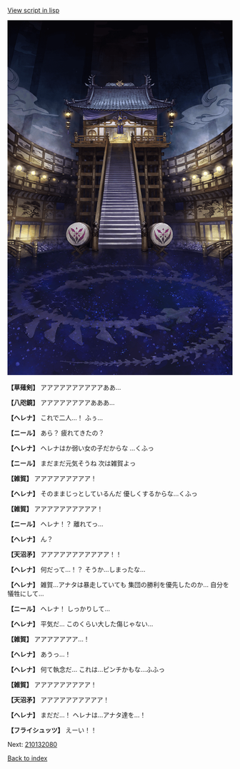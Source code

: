 [View script in lisp](../scripts/210132073.txt)

![masamune_arena.png](../images/backgrounds/masamune_arena.png)

**【草薙剣】**
アアアアアアアアアアああ…

**【八咫鏡】**
アアアアアアアアあああ…

**【ヘレナ】**
これで二人…！
ふぅ…

**【ニール】**
あら？
疲れてきたの？

**【ヘレナ】**
ヘレナはか弱い女の子だからな
…くふっ

**【ニール】**
まだまだ元気そうね
次は雑賀よっ

**【雑賀】**
アアアアアアアアア！

**【ヘレナ】**
そのままじっとしているんだ
優しくするからな…くふっ

**【雑賀】**
アアアアアアアアアア！

**【ニール】**
ヘレナ！？
離れてっ…

**【ヘレナ】**
ん？

**【天沼矛】**
アアアアアアアアアアア！！

**【ヘレナ】**
何だって…！？
そうか…しまったな…

**【ヘレナ】**
雑賀…アナタは暴走していても
集団の勝利を優先したのか…
自分を犠牲にして…

**【ニール】**
ヘレナ！
しっかりして…

**【ヘレナ】**
平気だ…
このくらい大した傷じゃない…

**【雑賀】**
アアアアアアア…！

**【ヘレナ】**
あうっ…！

**【ヘレナ】**
何て執念だ…
これは…ピンチかもな…ふふっ

**【雑賀】**
アアアアアアアアア！

**【天沼矛】**
アアアアアアアアアア！

**【ヘレナ】**
まだだ…！
ヘレナは…アナタ達を…！

**【フライシュッツ】**
えーい！！

Next: [210132080](210132080.md)

[Back to index](index.md)
